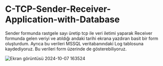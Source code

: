 # C-TCP-Sender-Receiver-Application-with-Database

Sender formunda rastgele sayı üretip tcp ile veri iletimi yaparak Receiver formunda gelen veriyi ve atıldığı andaki tarihi ekrana yazdıran basit bir form oluşturdum. Ayrıca bu verileri MSSQL veritabanındaki Log tablosuna kaydediyoruz. Bu verileri form üzerinde de gösterebiliyoruz.

![Ekran görüntüsü 2024-10-07 163524](https://github.com/user-attachments/assets/debe3b08-90d0-4b92-8500-28cb1645970a)
